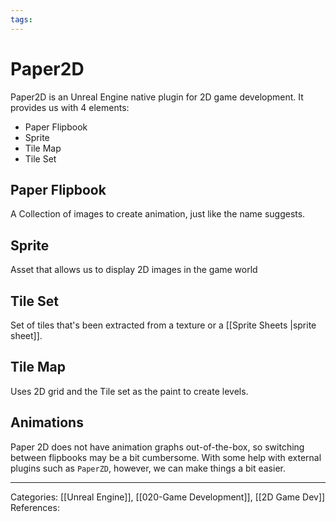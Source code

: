 ```yaml
---
tags:
---
```

# Paper2D
Paper2D is an Unreal Engine native plugin for 2D game development. It provides us with 4 elements:
- Paper Flipbook
- Sprite
- Tile Map
- Tile Set

## Paper Flipbook
A Collection of images to create animation, just like the name suggests. 
## Sprite
Asset that allows us to display 2D images in the game world
## Tile Set
Set of tiles that's been extracted from a texture or a [[Sprite Sheets |sprite sheet]]. 
## Tile Map
Uses 2D grid and the Tile set as the paint to create levels.



## Animations
Paper 2D does not have animation graphs out-of-the-box, so switching between flipbooks may be a bit cumbersome. With some help with external plugins such as `PaperZD`, however, we can make things a bit easier.


---
Categories: [[Unreal Engine]], [[020-Game Development]], [[2D Game Dev]]
References:
